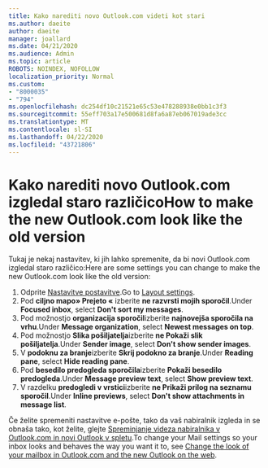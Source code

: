 ```yaml
---
title: Kako narediti novo Outlook.com videti kot stari
ms.author: daeite
author: daeite
manager: joallard
ms.date: 04/21/2020
ms.audience: Admin
ms.topic: article
ROBOTS: NOINDEX, NOFOLLOW
localization_priority: Normal
ms.custom:
- "8000035"
- "794"
ms.openlocfilehash: dc254df10c21521e65c53e478288938e0bb1c3f3
ms.sourcegitcommit: 55eff703a17e500681d8fa6a87eb067019ade3cc
ms.translationtype: MT
ms.contentlocale: sl-SI
ms.lasthandoff: 04/22/2020
ms.locfileid: "43721806"
---
```

# <a name="how-to-make-the-new-outlookcom-look-like-the-old-version"></a><span data-ttu-id="15ecc-102">Kako narediti novo Outlook.com izgledal staro različico</span><span class="sxs-lookup"><span data-stu-id="15ecc-102">How to make the new Outlook.com look like the old version</span></span>

<span data-ttu-id="15ecc-103">Tukaj je nekaj nastavitev, ki jih lahko spremenite, da bi novi Outlook.com izgledal staro različico:</span><span class="sxs-lookup"><span data-stu-id="15ecc-103">Here are some settings you can change to make the new Outlook.com look like the old version:</span></span>

1. <span data-ttu-id="15ecc-104">Odprite [Nastavitve postavitve](https://outlook.live.com/mail/options/mail/layout).</span><span class="sxs-lookup"><span data-stu-id="15ecc-104">Go to [Layout settings](https://outlook.live.com/mail/options/mail/layout).</span></span>
1. <span data-ttu-id="15ecc-105">Pod **ciljno mapo» Prejeto «** izberite **ne razvrsti mojih sporočil**.</span><span class="sxs-lookup"><span data-stu-id="15ecc-105">Under **Focused inbox**, select **Don't sort my messages**.</span></span>
1. <span data-ttu-id="15ecc-106">Pod možnostjo **organizacija sporočil**izberite **najnovejša sporočila na vrhu**.</span><span class="sxs-lookup"><span data-stu-id="15ecc-106">Under **Message organization**, select **Newest messages on top**.</span></span>
1. <span data-ttu-id="15ecc-107">Pod možnostjo **Slika pošiljatelja**izberite **ne Pokaži slik pošiljatelja**.</span><span class="sxs-lookup"><span data-stu-id="15ecc-107">Under **Sender image**, select **Don't show sender images**.</span></span>
1. <span data-ttu-id="15ecc-108">V **podoknu za branje**izberite **Skrij podokno za branje**.</span><span class="sxs-lookup"><span data-stu-id="15ecc-108">Under **Reading pane**, select **Hide reading pane**.</span></span>
1. <span data-ttu-id="15ecc-109">Pod **besedilo predogleda sporočila**izberite **Pokaži besedilo predogleda**.</span><span class="sxs-lookup"><span data-stu-id="15ecc-109">Under **Message preview text**, select **Show preview text**.</span></span>
1. <span data-ttu-id="15ecc-110">V razdelku **predogledi v vrstici**izberite **ne Prikaži prilog na seznamu sporočil**.</span><span class="sxs-lookup"><span data-stu-id="15ecc-110">Under **Inline previews**, select **Don't show attachments in message list**.</span></span>

<span data-ttu-id="15ecc-111">Če želite spremeniti nastavitve e-pošte, tako da vaš nabiralnik izgleda in se obnaša tako, kot želite, glejte [Spreminjanje videza nabiralnika v Outlook.com in novi Outlook v spletu](https://support.office.com/article/b41c2ecb-f23c-42b3-b7f8-659646d5e58c?wt.mc_id=Office_Outlook_com_Alchemy).</span><span class="sxs-lookup"><span data-stu-id="15ecc-111">To change your Mail settings so your inbox looks and behaves the way you want it to, see [Change the look of your mailbox in Outlook.com and the new Outlook on the web](https://support.office.com/article/b41c2ecb-f23c-42b3-b7f8-659646d5e58c?wt.mc_id=Office_Outlook_com_Alchemy).</span></span>
